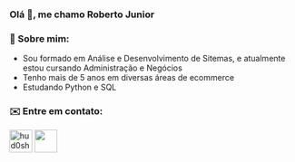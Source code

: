### Olá 👋, me chamo Roberto Junior 

<h3>🔎 Sobre mim:</h3>

* Sou formado em Análise e Desenvolvimento de Sitemas, e atualmente estou cursando Administração e Negócios
* Tenho mais de 5 anos em diversas áreas de ecommerce
* Estudando Python e SQL

<h3>✉️ Entre em contato:</h3>

<p>
   <a href="https://t.me/hud0shnik" ><img align="center" src="https://user-images.githubusercontent.com/99184393/188185026-93637cf8-67e9-439a-b33a-6feba7b8bd21.png" alt="hud0shnik" height="40" width="40"/></a>
   <a href="mailto:robertolucenav@gmail.com"><img align="center" src="https://img.icons8.com/?size=512&id=qyRpAggnV0zH&format=png" height="40" width="40"/></a>
</p>
